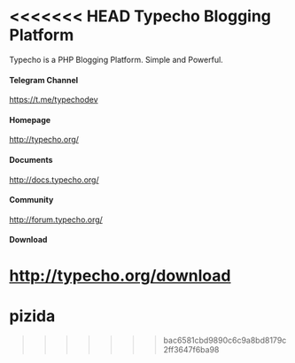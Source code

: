 <<<<<<< HEAD
Typecho Blogging Platform
=========================

Typecho is a PHP Blogging Platform. Simple and Powerful.

#### Telegram Channel
https://t.me/typechodev

#### Homepage
http://typecho.org/

#### Documents
http://docs.typecho.org/

#### Community
http://forum.typecho.org/

#### Download
http://typecho.org/download
=======
# pizida
>>>>>>> bac6581cbd9890c6c9a8bd8179c2ff3647f6ba98
